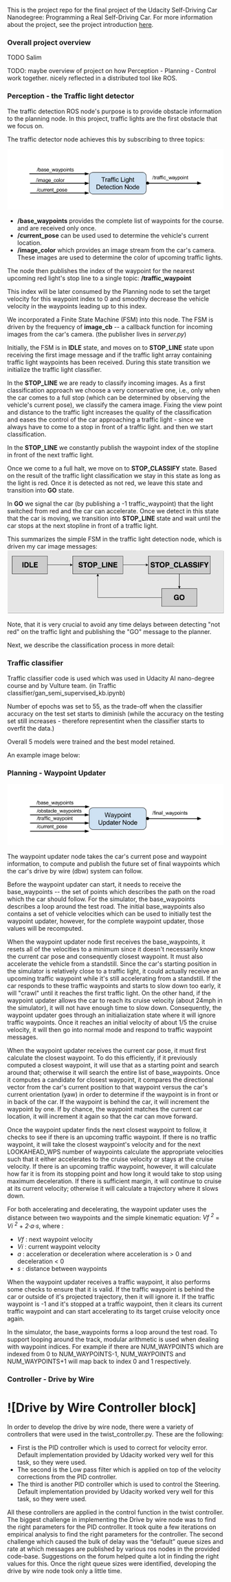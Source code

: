 This is the project repo for the final project of the Udacity Self-Driving Car Nanodegree: Programming a Real Self-Driving Car. For more information about the project, see the project introduction [here](https://classroom.udacity.com/nanodegrees/nd013/parts/6047fe34-d93c-4f50-8336-b70ef10cb4b2/modules/e1a23b06-329a-4684-a717-ad476f0d8dff/lessons/462c933d-9f24-42d3-8bdc-a08a5fc866e4/concepts/5ab4b122-83e6-436d-850f-9f4d26627fd9).


### Overall project overview

TODO Salim

TODO: maybe overview of project on how Perception - Planning - Control work together. nicely reflected in a distributed tool like ROS.

### Perception - the Traffic light detector

The traffic detection ROS node's purpose is to provide obstacle information to the planning node. In this project, traffic lights are the first obstacle that we focus on.

The traffic detector node achieves this by subscribing to three topics:

![tl detector block](./tl-detector-ros-graph.png)

* **/base_waypoints** provides the complete list of waypoints for the course. and are received only once.
* **/current_pose** can be used used to determine the vehicle's current location.
* **/image_color** which provides an image stream from the car's camera. These images are used to determine the color of upcoming traffic lights.

The node then publishes the index of the waypoint for the nearest upcoming red light's stop line to a single topic: **/traffic_waypoint**

This index will be later consumed by the Planning node to set the target velocity for this waypoint index to 0 and smoothly decrease the vehicle velocity in the waypoints leading up to this index.

We incorporated a Finite State Machine (FSM) into this node. The FSM is driven by the frequency of **image_cb** -- a callback function for incoming images from the car's camera. (the publisher lives in *server.py*)

Initially, the FSM is in **IDLE** state, and moves on to **STOP_LINE** state upon receiving the first image message and if the traffic light array containing traffic light waypoints has been received. During this state transition we initialize the traffic light classifier.

In the **STOP_LINE** we are ready to classify incoming images. As a first classification approach we choose a very conservative one, i.e., only when the car comes to a full stop (which can be determined by observing the vehicle's current pose), we classify the camera image. Fixing the view point and distance to the traffic light increases the quality of the classification and eases the control of the car approaching a traffic light - since we always have to come to a stop in front of a traffic light. and then we start classification.

In the **STOP_LINE** we constantly publish the waypoint index of the stopline in front of the next traffic light.

Once we come to a full halt, we move on to **STOP_CLASSIFY** state. Based on the result of the traffic light classification we stay in this state as long as the light is red. Once it is detected as not red, we leave this state and transition into **GO** state.

In **GO** we signal the car (by publishing a -1 traffic_waypoint) that the light switched from red and the car can accelerate.
Once we detect in this state that the car is moving, we transition into **STOP_LINE** state and wait until the car stops at the next stopline in front of a traffic light.

This summarizes the simple FSM in the traffic light detection node, which is driven my car image messages:
![tl detector block](CapstoneFSM2.png)

Note, that it is very crucial to avoid any time delays between detecting "not red" on the traffic light and publishing the "GO" message to the planner.

Next, we describe the classification process in more detail:

### Traffic classifier

Traffic classifier code is used which was used in Udacity AI nano-degree course and by Vulture team.
(in Traffic classifier/gan_semi_supervised_kb.ipynb)

Number of epochs was set to 55, as the trade-off when the classifier accuracy on the test set starts to diminish (while the accuracy on the testing set still increases - therefore representint when the classifier starts to overfit the data.)

Overall 5 models were trained and the best model retained.

An example image below:

### Planning - Waypoint Updater

![waypoint updater block](./waypoint-updater-ros-graph.png)

The waypoint updater node takes the car's current pose and waypoint information, to compute and publish the future set of final waypoints which the car's drive by wire (dbw) system can follow.

Before the waypoint updater can start, it needs to receive the base_waypoints -- the set of points which describes the path on the road which the car should follow.  For the simulator, the base_waypoints describes a loop around the test road. The initial base_waypoints also contains a set of vehicle velocities which can be used to initially test the waypoint updater, however, for the complete waypoint updater, those values will be recomputed.  

When the waypoint updater node first receives the base_waypoints, it resets all of the velocities to a minimum since it doesn't necessarily know the current car pose and consequently closest waypoint.  It must also accelerate the vehicle from a standstill. Since the car's starting position in the simulator is relatively close to a traffic light, it could actually receive an upcoming traffic waypoint while it's still accelerating from a standstill.  If the car responds to these traffic waypoints and starts to slow down too early, it will "crawl" until it reaches the first traffic light.  On the other hand, if the waypoint updater allows the car to reach its cruise velocity (about 24mph in the simulator), it will not have enough  time to slow down.  Consequently, the waypoint updater goes through an initialiaization state where it will ignore traffic waypoints.  Once it reaches an initial velocity of about 1/5 the cruise velocity, it will then go into normal mode and respond to traffic waypoint messages.

When the waypoint updater receives the current car pose, it must first calculate the closest waypoint.  To do this efficiently, if it previously computed a closest waypoint, it will use that as a starting point and search around that; otherwise it will search the entire list of base_waypoints.  Once it computes a candidate for closest waypoint, it compares the directional vector from the car's current position to that waypoint versus the car's current orientation (yaw) in order to determine if the waypoint is in front or in back of the car.  If the waypoint is behind the car, it will increment the waypoint by one.  If by chance, the waypoint matches the current car location, it will increment it again so that the car can move forward.

Once the waypoint updater finds the next closest waypoint to follow, it checks to see if there is an upcoming traffic waypoint.  If there is no traffic waypoint, it will take the closest waypoint's velocity and for the next LOOKAHEAD_WPS number of waypoints calculate the appropriate velocities such that it either accelerates to the cruise velocity or stays at the cruise velocity.  If there is an upcoming traffic waypoint, however, it will calculate how far it is from its stopping point and how long it would take to stop using maximum deceleration.  If there is sufficient margin, it will continue to cruise at its current velocity; otherwise it will calculate a trajectory where it slows down.

For both accelerating and decelerating, the waypoint updater uses the distance between two waypoints and the simple kinematic equation: *Vf <sup>2</sup>* = *Vi <sup>2</sup>* + *2&middot;a&middot;s*, where :

* *Vf* : next waypoint velocity
* *Vi* : current waypoint velocity
* *a*  : acceleration or deceleration where acceleration is > 0 and deceleration < 0
* *s*  : distance between waypoints

When the waypoint updater receives a traffic waypoint, it also performs some checks to ensure that it is valid.  If the traffic waypoint is behind the car or outside of it's projected trajectory, then it will ignore it.  If the traffic waypoint is -1 and it's stopped at a traffic waypoint, then it clears its current traffic waypoint and can start accelerating to its target cruise velocity once again.

In the simulator, the base_waypoints forms a loop around the test road.  To support looping around the track, modular arithmetic is used when dealing with waypoint indices.  For example if there are NUM_WAYPOINTS which are indexed from 0 to NUM_WAYPOINTS-1, NUM_WAYPOINTS and NUM_WAYPOINTS+1 will map back to index 0 and 1 respectively.

### Controller - Drive by Wire 
# ![Drive by Wire Controller block]

In order to develop the drive by wire node, there were a variety of controllers that were used in the
twist_controller.py. These are the following:

- First is the PID controller which is used to correct for velocity error. Default implementation
provided by Udacity worked very well for this task, so they were used.
- The second is the Low pass filter which is applied on top of the velocity corrections from the PID
controller.
- The third is another PID controller which is used to control the Steering. Default implementation
provided by Udacity worked very well for this task, so they were used.

All these controllers are applied in the control function in the twist controller. The biggest challenge in
implementing the Drive by wire node was to find the right parameters for the PID controller. It took
quite a few iterations on empirical analysis to find the right parameters for the controller. The second
challenge which caused the bulk of delay was the “default” queue sizes and rate at which messages are
published by various ros nodes in the provided code-base. Suggestions on the forum helped quite a lot
in finding the right values for this. Once the right queue sizes were identified, developing the drive by
wire node took only a little time.